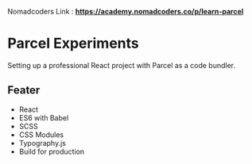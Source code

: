 Nomadcoders Link : **https://academy.nomadcoders.co/p/learn-parcel**

# Parcel Experiments

Setting up a professional React project with Parcel as a code bundler.

## Feater

* React
* ES6 with Babel
* SCSS
* CSS Modules
* Typography.js
* Build for production